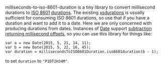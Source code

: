milliseconds-to-iso-8601-duration is a tiny library to convert
millisecond durations to [ISO 8601][durations-1]
[durations][durations-2].  The existing [xsdurations][] is usually
sufficient for consuming ISO 8601 durations, so use that if you have a
duration and want to add it to a date.  Here we are only concerned
with producing durations from dates.  Instances of [Date][] support
[subtraction returning millisecond offsets][subtraction], so you can
use this library for things like:

    var a = new Date(2015, 5, 21, 14, 11);
    var b = new Date(2015, 5, 22, 16, 45);
    var duration = millisecondsToISO8601Duration.iso8601duration(b - 1);

to set `duration` to `"P1DT2H34M"`.

[durations-1]: https://tools.ietf.org/html/rfc3339#page-13
[durations-2]: http://en.wikipedia.org/wiki/ISO_8601#Durations
[xsdurations]: https://github.com/revington/xsdurationjs
[Date]: https://developer.mozilla.org/en-US/docs/Web/JavaScript/Reference/Global_Objects/Date
[subtraction]: https://developer.mozilla.org/en-US/docs/Web/JavaScript/Reference/Global_Objects/Date#Example:_Calculating_elapsed_time
